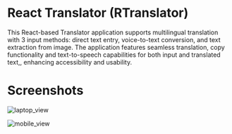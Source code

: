 # React Translator (RTranslator)



This React-based Translator application supports multilingual translation with 3 input methods: direct text entry, voice-to-text conversion, and text extraction from image. The application features seamless translation, copy functionality and text-to-speech capabilities for both input and translated text,, enhancing accessibility and usability.


# Screenshots
![laptop_view](https://github.com/user-attachments/assets/71f64e67-feb2-4c97-a4a9-a3963d0fb909)
<br>

![mobile_view](https://github.com/user-attachments/assets/59e64f85-f2f9-41bb-8053-646eb44be1b1)
